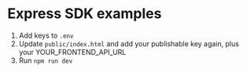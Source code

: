 # Express SDK examples

1. Add keys to `.env`
2. Update `public/index.html` and add your publishable key again, plus your YOUR_FRONTEND_API_URL
3. Run `npm run dev`
